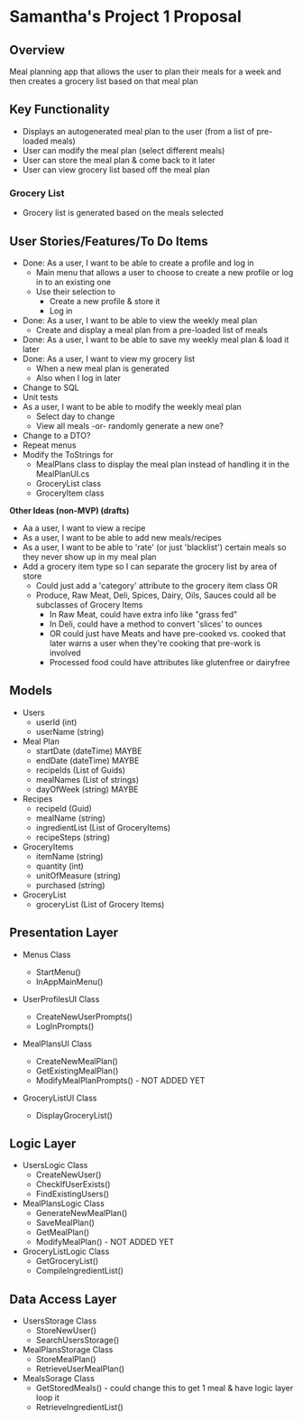 # Samantha's Project 1 Proposal

## Overview
Meal planning app that allows the user to plan their meals for a week and then creates a grocery list based on that meal plan

## Key Functionality
- Displays an autogenerated meal plan to the user (from a list of pre-loaded meals)
- User can modify the meal plan (select different meals)
- User can store the meal plan & come back to it later
- User can view grocery list based off the meal plan


 ### Grocery List
 - Grocery list is generated based on the meals selected

 ## User Stories/Features/To Do Items
 - Done: As a user, I want to be able to create a profile and log in
    - Main menu that allows a user to choose to create a new profile or log in to an existing one
    - Use their selection to
        - Create a new profile & store it
        - Log in
- Done: As a user, I want to be able to view the weekly meal plan
    - Create and display a meal plan from a pre-loaded list of meals
- Done: As a user, I want to be able to save my weekly meal plan & load it later
- Done: As a user, I want to view my grocery list
    - When a new meal plan is generated
    - Also when I log in later
- Change to SQL
- Unit tests
- As a user, I want to be able to modify the weekly meal plan
    - Select day to change
    - View all meals -or- randomly generate a new one?
- Change to a DTO?
- Repeat menus
- Modify the ToStrings for 
    - MealPlans class to display the meal plan instead of handling it in the MealPlanUI.cs
    - GroceryList class
    - GroceryItem class



**Other Ideas (non-MVP) (drafts)**
- Aa a user, I want to view a recipe
- As a user, I want to be able to add new meals/recipes
- As a user, I want to be able to 'rate' (or just 'blacklist') certain meals so they never show up in my meal plan
- Add a grocery item type so I can separate the grocery list by area of store
    - Could just add a 'category' attribute to the grocery item class OR
    - Produce, Raw Meat, Deli, Spices, Dairy, Oils, Sauces could all be subclasses of Grocery Items
        - In Raw Meat, could have extra info like "grass fed"
        - In Deli, could have a method to convert 'slices' to ounces
        - OR could just have Meats and have pre-cooked vs. cooked that later warns a user when they're cooking that pre-work is involved
        - Processed food could have attributes like glutenfree or dairyfree


## Models
- Users
    - userId (int)
    - userName (string)
- Meal Plan
    - startDate (dateTime) MAYBE
    - endDate (dateTime) MAYBE
    - recipeIds (List of Guids)
    - mealNames (List of strings)
    - dayOfWeek (string) MAYBE
- Recipes
    - recipeId (Guid)
    - mealName (string)
    - ingredientList (List of GroceryItems)
    - recipeSteps (string)
- GroceryItems
    - itemName (string)
    - quantity (int)
    - unitOfMeasure (string)
    - purchased (string)
- GroceryList
    - groceryList (List of Grocery Items)

## Presentation Layer
- Menus Class
    - StartMenu()
    - InAppMainMenu()

- UserProfilesUI Class
    - CreateNewUserPrompts()
    - LogInPrompts()

- MealPlansUI Class
    - CreateNewMealPlan()
    - GetExistingMealPlan()
    - ModifyMealPlanPrompts() - NOT ADDED YET

- GroceryListUI Class
    - DisplayGroceryList()

## Logic Layer
- UsersLogic Class
    - CreateNewUser()
    - CheckIfUserExists()
    - FindExistingUsers()
- MealPlansLogic Class
    - GenerateNewMealPlan()
    - SaveMealPlan()
    - GetMealPlan()
    - ModifyMealPlan() - NOT ADDED YET
- GroceryListLogic Class
    - GetGroceryList()
    - CompileIngredientList()

## Data Access Layer
- UsersStorage Class
    - StoreNewUser()
    - SearchUsersStorage()
- MealPlansStorage Class
    - StoreMealPlan()
    - RetrieveUserMealPlan()
- MealsSorage Class
    - GetStoredMeals() - could change this to get 1 meal & have logic layer loop it
    - RetrieveIngredientList()
